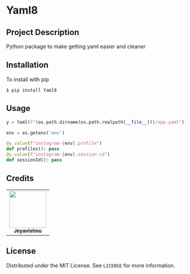 # Yaml8

## Project Description

Python package to make getting yaml easier and cleaner

## Installation

To install with pip <br>

```
$ pip install Yaml8
```

## Usage

```python
y = Yaml(f"{os.path.dirname(os.path.realpath(__file__))}/app.yaml")

env = os.getenv('env')

@y.value(f"instagram-{env}.profile")
def profiles(): pass
@y.value(f"instagram-{env}.session-id")
def sessionId(): pass
```

## Credits

<table>
  <tr>
        <td align="center"><a href="https://github.com/appdevin"><img src="https://avatars1.githubusercontent.com/u/34540492?s=460&u=6b2d7e8346afc28bfd8e591d93fd548895c720af&v=4" width="100px;" alt=""/><br /><sub><b>Jeyavishnu</b></sub></a><br />
    </td>
  </tr>
</table>

## License

Distributed under the MIT License. See `LICENSE` for more information.
